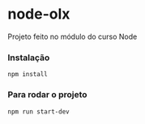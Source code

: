 # node-olx
Projeto feito no módulo do curso Node 

### Instalação 
`npm install`

### Para rodar o projeto
`npm run start-dev`